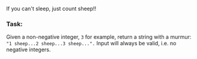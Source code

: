 If you can't sleep, just count sheep!!

### Task:
Given a non-negative integer, `3` for example, return a string with a murmur: `"1 sheep...2 sheep...3 sheep...".` Input will always be valid, i.e. no negative integers.